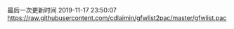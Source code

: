 最后一次更新时间 2019-11-17 23:50:07
https://raw.githubusercontent.com/cdlaimin/gfwlist2pac/master/gfwlist.pac


